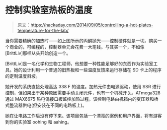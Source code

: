 # 控制实验室热板的温度

> 原文：<https://hackaday.com/2014/09/05/controlling-a-hot-plates-temperature-for-the-lab/>

当你需要精确的加热时——如上图所示的丙酮抛光——控制硬件就是一切。购买一个商业的，可编程的，控制器单元会花费一大笔钱。与其买一个，不如像[BrittLiv]那样从头开始创造一个。

[BrittLiv]是一名化学和生物工程师，他想要一种性能足够好的东西作为实验室工具。她的设计利用一个普通的旧热板和一些温度反馈来运行存储在 SD 卡上的程序的定制温度斜坡。

她开发的系统直接处理高达 338 F 的温度。加热元件由电源驱动，使用 SSR 进行控制，但如果出于某种原因需要手动关闭元件，也有一个机械开关。ATmega328 通过 MAX6675 热电偶接口板监控加热过程。该控制电路由机箱内的变压器和桥式整流器供电(但安装在不同的电路板上)。

她在让电路工作后没有停下来。该项目包括一个漂亮的案例和用户界面，将有游客到你的实验室 oohing 和 aahing。